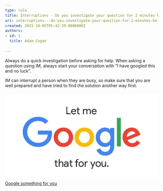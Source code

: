 ```yaml
---
type: rule
title: Interruptions - Do you investigate your question for 2 minutes before asking someone on IM?
uri: interruptions---do-you-investigate-your-question-for-2-minutes-before-asking-someone-on-im
created: 2015-10-05T05:42:39.0000000Z
authors:
- id: 1
  title: Adam Cogan

---
```


Always do a quick investigation before asking for help. When asking a question using IM, always start your conversation with "I have googled this and no luck".





IM can interrupt a person when they are busy, so make sure that you are well prepared and have tried to find the solution another way first.

 
![ Don't make someone else have to ](lmgtfy.jpg)
[Google something for you](http://lmgtfy.com/)
